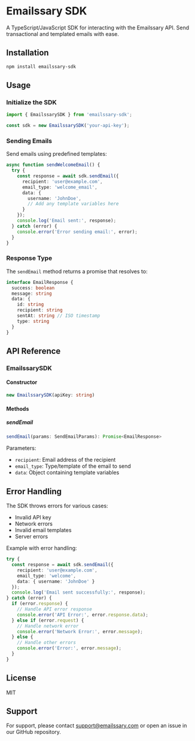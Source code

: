 # Emailssary SDK

A TypeScript/JavaScript SDK for interacting with the Emailssary API. Send transactional and templated emails with ease.

## Installation

```bash
npm install emailssary-sdk
```

## Usage

### Initialize the SDK

```typescript
import { EmailssarySDK } from 'emailssary-sdk';

const sdk = new EmailssarySDK('your-api-key');
```

### Sending Emails

Send emails using predefined templates:

```typescript
async function sendWelcomeEmail() {
  try {
    const response = await sdk.sendEmail({
      recipient: 'user@example.com',
      email_type: 'welcome_email',
      data: {
        username: 'JohnDoe',
        // Add any template variables here
      }
    });
    console.log('Email sent:', response);
  } catch (error) {
    console.error('Error sending email:', error);
  }
}
```

### Response Type

The `sendEmail` method returns a promise that resolves to:

```typescript
interface EmailResponse {
  success: boolean
  message: string
  data: {
    id: string
    recipient: string
    sentAt: string // ISO timestamp
    type: string 
  }
}
```

## API Reference

### EmailssarySDK

#### Constructor

```typescript
new EmailssarySDK(apiKey: string)
```

#### Methods

##### sendEmail

```typescript
sendEmail(params: SendEmailParams): Promise<EmailResponse>
```

Parameters:
- `recipient`: Email address of the recipient
- `email_type`: Type/template of the email to send
- `data`: Object containing template variables

## Error Handling

The SDK throws errors for various cases:
- Invalid API key
- Network errors
- Invalid email templates
- Server errors

Example with error handling:

```typescript
try {
  const response = await sdk.sendEmail({
    recipient: 'user@example.com',
    email_type: 'welcome',
    data: { username: 'JohnDoe' }
  });
  console.log('Email sent successfully:', response);
} catch (error) {
  if (error.response) {
    // Handle API error response
    console.error('API Error:', error.response.data);
  } else if (error.request) {
    // Handle network error
    console.error('Network Error:', error.message);
  } else {
    // Handle other errors
    console.error('Error:', error.message);
  }
}
```

## License

MIT

## Support

For support, please contact support@emailssary.com or open an issue in our GitHub repository.

